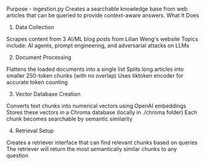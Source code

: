 Purpose - ingestion.py
Creates a searchable knowledge base from web articles that can be queried to provide context-aware answers.
What It Does
1. Data Collection

Scrapes content from 3 AI/ML blog posts from Lilian Weng's website
Topics include: AI agents, prompt engineering, and adversarial attacks on LLMs

2. Document Processing

Flattens the loaded documents into a single list
Splits long articles into smaller 250-token chunks (with no overlap)
Uses tiktoken encoder for accurate token counting

3. Vector Database Creation

Converts text chunks into numerical vectors using OpenAI embeddings
Stores these vectors in a Chroma database (locally in ./chroma folder)
Each chunk becomes searchable by semantic similarity

4. Retrieval Setup

Creates a retriever interface that can find relevant chunks based on queries
The retriever will return the most semantically similar chunks to any question